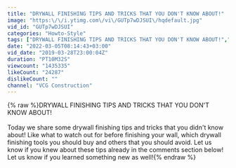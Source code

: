 ```yaml
---
title: "DRYWALL FINISHING TIPS AND TRICKS THAT YOU DON'T KNOW ABOUT!"
image: "https:\/\/i.ytimg.com\/vi\/GUTp7wDJSUI\/hqdefault.jpg"
vid_id: "GUTp7wDJSUI"
categories: "Howto-Style"
tags: ["DRYWALL FINISHING TIPS AND TRICKS THAT YOU DON'T KNOW ABOUT!","DRYWALL FINISHING TIPS AND TRICKS","DRYWALL FINISHING TIPS"]
date: "2022-03-05T08:14:43+03:00"
vid_date: "2019-03-28T23:00:04Z"
duration: "PT10M32S"
viewcount: "1435335"
likeCount: "24287"
dislikeCount: ""
channel: "VCG Construction"
---
```

{% raw %}DRYWALL FINISHING TIPS AND TRICKS THAT YOU DON'T KNOW ABOUT!<br /><br />Today we share some drywall finishing tips and tricks that you didn't know about! Like what to watch out for before finishing your wall, which drywall finishing tools you should buy and others that you should avoid. Let us know if you knew about these tips already in the comments section below! Let us know if you learned something new as well!{% endraw %}

